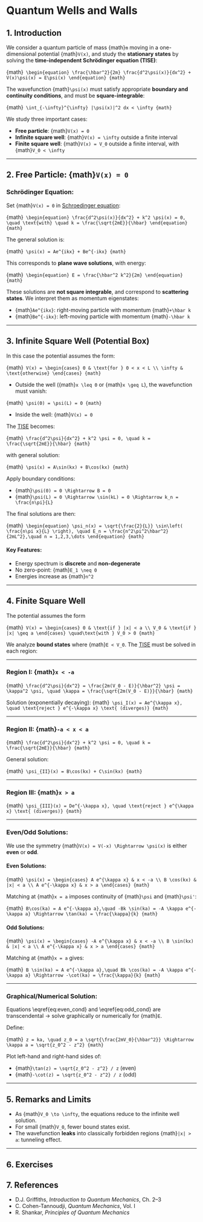 # Quantum Wells and Walls

## 1. Introduction

We consider a quantum particle of mass {math}` m ` moving in a one-dimensional potential {math}` V(x) `, and study the **stationary states** by solving the **time-independent Schrödinger equation (TISE)**:

<a name='eq:schroedinger'></a>

{math}`
\begin{equation}
\frac{\hbar^2}{2m} \frac{d^2\psi(x)}{dx^2} + V(x)\psi(x) = E\psi(x)
\end{equation}
{math}`

The wavefunction {math}` \psi(x) ` must satisfy appropriate **boundary and continuity conditions**, and must be **square-integrable**:

{math}`
\int_{-\infty}^{\infty} |\psi(x)|^2 dx < \infty
{math}`

We study three important cases:

- **Free particle**: {math}` V(x) = 0 `
- **Infinite square well**: {math}` V(x) = \infty ` outside a finite interval
- **Finite square well**: {math}` V(x) = V_0 ` outside a finite interval, with {math}` V_0 < \infty `

---

## 2. Free Particle: {math}` V(x) = 0 `

### Schrödinger Equation:

Set {math}` V(x) = 0 ` in [Schroedinger equation](#eq:schroedinger):
<a name='eq:free_particle_eq'></a>

{math}`
\begin{equation}
\frac{d^2\psi(x)}{dx^2} + k^2 \psi(x) = 0,
\quad \text{with} \quad k = \frac{\sqrt{2mE}}{\hbar}
\end{equation}
{math}`

The general solution is:

{math}`
\psi(x) = Ae^{ikx} + Be^{-ikx}
{math}`

This corresponds to **plane wave solutions**, with energy:

{math}`
\begin{equation}
E = \frac{\hbar^2 k^2}{2m}
\end{equation}
{math}`

These solutions are **not square integrable**, and correspond to **scattering states**. We interpret them as momentum eigenstates:
- {math}` Ae^{ikx} `: right-moving particle with momentum {math}` +\hbar k `
- {math}` Be^{-ikx} `: left-moving particle with momentum {math}` -\hbar k `

---

## 3. Infinite Square Well (Potential Box)

In this case the potential assumes the form:
<a name='eq:inf_well_V'></a>

{math}`
V(x) = \begin{cases}
0 & \text{for } 0 < x < L \\
\infty & \text{otherwise}
\end{cases}
{math}`

- Outside the well ({math}` x \leq 0 ` or {math}` x \geq L `), the wavefunction must vanish:
<a name ='eq:inf_well_BC'></a>

{math}`
\psi(0) = \psi(L) = 0
{math}`

- Inside the well: {math}` V(x) = 0 `

The [TISE](#eq:schroedinger) becomes:

{math}`
\frac{d^2\psi}{dx^2} + k^2 \psi = 0,
\quad k = \frac{\sqrt{2mE}}{\hbar}
{math}`

with general solution:

{math}`
\psi(x) = A\sin(kx) + B\cos(kx)
{math}`

Apply boundary conditions:
- {math}` \psi(0) = 0 \Rightarrow B = 0 `
- {math}` \psi(L) = 0 \Rightarrow \sin(kL) = 0 \Rightarrow k_n = \frac{n\pi}{L} `

The final solutions are then:
<a name='eq:inf_well_solution'></a>

{math}`
\begin{equation}
\psi_n(x) = \sqrt{\frac{2}{L}} \sin\left( \frac{n\pi x}{L} \right), \quad
E_n = \frac{n^2\pi^2\hbar^2}{2mL^2},\quad n = 1,2,3,\dots
\end{equation}
{math}`

#### Key Features:
- Energy spectrum is **discrete** and **non-degenerate**
- No zero-point: {math}` E_1 \neq 0 `
- Energies increase as {math}` n^2 `

---

## 4. Finite Square Well
The potential assumes the form
<a name='eq:finite_well_V'></a>

{math}`
V(x) = \begin{cases}
0 & \text{if } |x| < a \\
V_0 & \text{if } |x| \geq a
\end{cases}
\quad\text{with } V_0 > 0
{math}`

We analyze **bound states** where {math}` E < V_0 `. The [TISE](#eq:schroedinger) must be solved in each region:

---

### Region I: {math}` x < -a `

{math}`
\frac{d^2\psi}{dx^2} = \frac{2m(V_0 - E)}{\hbar^2} \psi = \kappa^2 \psi,
\quad \kappa = \frac{\sqrt{2m(V_0 - E)}}{\hbar}
{math}`

Solution (exponentially decaying):
{math}`
\psi_I(x) = Ae^{\kappa x}, \quad \text{reject } e^{-\kappa x} \text{ (diverges)}
{math}`

---

### Region II: {math}` -a < x < a `

{math}`
\frac{d^2\psi}{dx^2} + k^2 \psi = 0,
\quad k = \frac{\sqrt{2mE}}{\hbar}
{math}`

General solution:

{math}`
\psi_{II}(x) = B\cos(kx) + C\sin(kx)
{math}`

---

### Region III: {math}` x > a `

{math}`
\psi_{III}(x) = De^{-\kappa x}, \quad \text{reject } e^{\kappa x} \text{ (diverges)}
{math}`

---

### Even/Odd Solutions:

We use the symmetry {math}` V(x) = V(-x) \Rightarrow \psi(x) ` is either **even** or **odd**.

#### Even Solutions:

{math}`
\psi(x) = \begin{cases}
A e^{\kappa x} & x < -a \\
B \cos(kx) & |x| < a \\
A e^{-\kappa x} & x > a
\end{cases}
{math}`

Matching at {math}` x = a ` imposes continuity of {math}` \psi ` and {math}` \psi' `:

<a name='eq_even_odd'></a>

{math}`
B\cos(ka) = A e^{-\kappa a},\quad -Bk \sin(ka) = -A \kappa e^{-\kappa a}
\Rightarrow \tan(ka) = \frac{\kappa}{k}
{math}`

#### Odd Solutions:

{math}`
\psi(x) = \begin{cases}
-A e^{\kappa x} & x < -a \\
B \sin(kx) & |x| < a \\
A e^{-\kappa x} & x > a
\end{cases}
{math}`

Matching at {math}` x = a ` gives:

<a name='eq:odd_cond'></a>

{math}`
B \sin(ka) = A e^{-\kappa a},\quad Bk \cos(ka) = -A \kappa e^{-\kappa a}
\Rightarrow -\cot(ka) = \frac{\kappa}{k}
{math}`

---

### Graphical/Numerical Solution:

Equations \eqref{eq:even_cond} and \eqref{eq:odd_cond} are transcendental → solve graphically or numerically for {math}` E `.

Define:

{math}`
z = ka, \quad z_0 = a \sqrt{\frac{2mV_0}{\hbar^2}} \Rightarrow \kappa a = \sqrt{z_0^2 - z^2}
{math}`

Plot left-hand and right-hand sides of:
- {math}` \tan(z) = \sqrt{z_0^2 - z^2} / z ` (even)
- {math}` -\cot(z) = \sqrt{z_0^2 - z^2} / z ` (odd)

---

## 5. Remarks and Limits

- As {math}` V_0 \to \infty `, the equations reduce to the infinite well solution.
- For small {math}` V_0 `, fewer bound states exist.
- The wavefunction **leaks** into classically forbidden regions {math}` |x| > a `: tunneling effect.

---

## 6. Exercises

## 7. References

- D.J. Griffiths, *Introduction to Quantum Mechanics*, Ch. 2–3
- C. Cohen-Tannoudji, *Quantum Mechanics*, Vol. I
- R. Shankar, *Principles of Quantum Mechanics*

